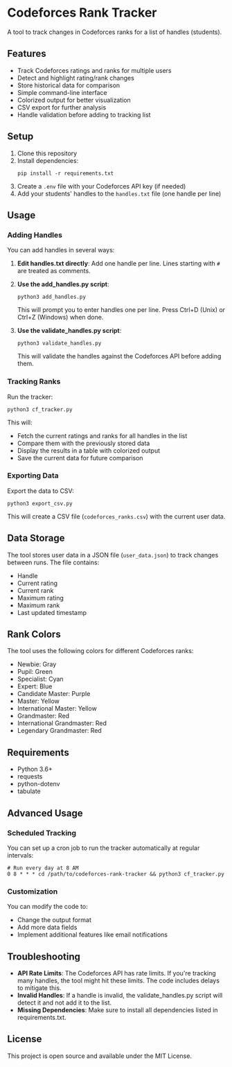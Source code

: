 # Codeforces Rank Tracker

A tool to track changes in Codeforces ranks for a list of handles (students).

## Features

- Track Codeforces ratings and ranks for multiple users
- Detect and highlight rating/rank changes
- Store historical data for comparison
- Simple command-line interface
- Colorized output for better visualization
- CSV export for further analysis
- Handle validation before adding to tracking list

## Setup

1. Clone this repository
2. Install dependencies:
   ```
   pip install -r requirements.txt
   ```
3. Create a `.env` file with your Codeforces API key (if needed)
4. Add your students' handles to the `handles.txt` file (one handle per line)

## Usage

### Adding Handles

You can add handles in several ways:

1. **Edit handles.txt directly**:
   Add one handle per line. Lines starting with `#` are treated as comments.

2. **Use the add_handles.py script**:

   ```
   python3 add_handles.py
   ```

   This will prompt you to enter handles one per line. Press Ctrl+D (Unix) or Ctrl+Z (Windows) when done.

3. **Use the validate_handles.py script**:
   ```
   python3 validate_handles.py
   ```
   This will validate the handles against the Codeforces API before adding them.

### Tracking Ranks

Run the tracker:

```
python3 cf_tracker.py
```

This will:

- Fetch the current ratings and ranks for all handles in the list
- Compare them with the previously stored data
- Display the results in a table with colorized output
- Save the current data for future comparison

### Exporting Data

Export the data to CSV:

```
python3 export_csv.py
```

This will create a CSV file (`codeforces_ranks.csv`) with the current user data.

## Data Storage

The tool stores user data in a JSON file (`user_data.json`) to track changes between runs. The file contains:

- Handle
- Current rating
- Current rank
- Maximum rating
- Maximum rank
- Last updated timestamp

## Rank Colors

The tool uses the following colors for different Codeforces ranks:

- Newbie: Gray
- Pupil: Green
- Specialist: Cyan
- Expert: Blue
- Candidate Master: Purple
- Master: Yellow
- International Master: Yellow
- Grandmaster: Red
- International Grandmaster: Red
- Legendary Grandmaster: Red

## Requirements

- Python 3.6+
- requests
- python-dotenv
- tabulate

## Advanced Usage

### Scheduled Tracking

You can set up a cron job to run the tracker automatically at regular intervals:

```
# Run every day at 8 AM
0 8 * * * cd /path/to/codeforces-rank-tracker && python3 cf_tracker.py
```

### Customization

You can modify the code to:

- Change the output format
- Add more data fields
- Implement additional features like email notifications

## Troubleshooting

- **API Rate Limits**: The Codeforces API has rate limits. If you're tracking many handles, the tool might hit these limits. The code includes delays to mitigate this.
- **Invalid Handles**: If a handle is invalid, the validate_handles.py script will detect it and not add it to the list.
- **Missing Dependencies**: Make sure to install all dependencies listed in requirements.txt.

## License

This project is open source and available under the MIT License.
